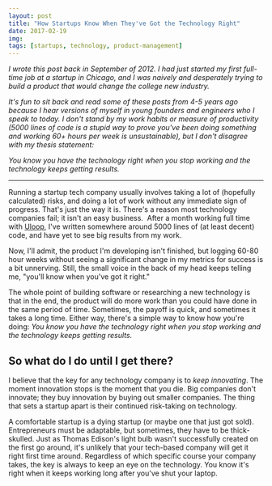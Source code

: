 ```yaml
---
layout: post
title: "How Startups Know When They've Got the Technology Right"
date: 2017-02-19
img: 
tags: [startups, technology, product-management]
---
```

*I wrote this post back in September of 2012. I had just started my first full-time job at a startup in Chicago, and I was naively and desperately trying to build a product that would change the college new industry.*

*It's fun to sit back and read some of these posts from 4-5 years ago because I hear versions of myself in young founders and engineers who I speak to today. I don't stand by my work habits or measure of productivity (5000 lines of code is a stupid way to prove you've been doing something and working 60+ hours per week is unsustainable), but I don't disagree with my thesis statement:*

_You know you have the technology right when you stop working and the technology keeps getting results._

-----

Running a startup tech company usually involves taking a lot of (hopefully calculated) risks, and doing a lot of work without any immediate sign of progress. That's just the way it is. There's a reason most technology companies fail; it isn't an easy business.  After a month working full time with [Uloop](http://uloop.com), I've written somewhere around 5000 lines of (at least decent) code, and have yet to see big results from my work. 

Now, I'll admit, the product I'm developing isn't finished, but logging 60-80 hour weeks without seeing a significant change in my metrics for success is a bit unnerving. Still, the small voice in the back of my head keeps telling me, "you'll know when you've got it right."

The whole point of building software or researching a new technology is that in the end, the product will do more work than you could have done in the same period of time. Sometimes, the payoff is quick, and sometimes it takes a long time. Either way, there's a simple way to know how you're doing: _You know you have the technology right when you stop working and the technology keeps getting results._

## So what do I do until I get there?

I believe that the key for any technology company is to _keep innovating_. The moment innovation stops is the moment that you die. Big companies don't innovate; they buy innovation by buying out smaller companies. The thing that sets a startup apart is their continued risk-taking on technology.

A comfortable startup is a dying startup (or maybe one that just got sold). Entrepreneurs must be adaptable, but sometimes, they have to be thick-skulled. Just as Thomas Edison's light bulb wasn't successfully created on the first go around, it's unlikely that your tech-based company will get it right first time around. Regardless of which specific course your company takes, the key is always to keep an eye on the technology. You know it's right when it keeps working long after you've shut your laptop.
